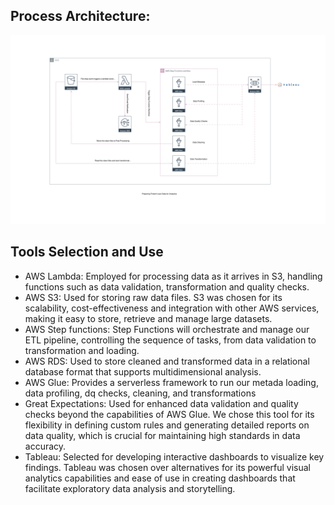 ## Process Architecture:

![Alt text](./architecture_diagram.svg)

## Tools Selection and Use
* AWS Lambda: Employed for processing data as it arrives in S3, handling functions such as data validation, transformation and quality checks.
* AWS S3: Used for storing raw data files. S3 was chosen for its scalability, cost-effectiveness and integration with other AWS services, making it easy to store, retrieve and manage large datasets.
* AWS Step functions: Step Functions will orchestrate and manage our ETL pipeline, controlling the sequence of tasks, from data validation to transformation and loading.
* AWS RDS: Used to store cleaned and transformed data in a relational database format that supports multidimensional analysis.
* AWS Glue: Provides a serverless framework to run our metada loading, data profiling, dq checks, cleaning, and transformations 
* Great Expectations: Used for enhanced data validation and quality checks beyond the capabilities of AWS Glue. We chose this tool for its flexibility in defining custom rules and generating detailed reports on data quality, which is crucial for maintaining high standards in data accuracy.
* Tableau: Selected for developing interactive dashboards to visualize key findings. Tableau was chosen over alternatives for its powerful visual analytics capabilities and ease of use in creating dashboards that facilitate exploratory data analysis and storytelling.
